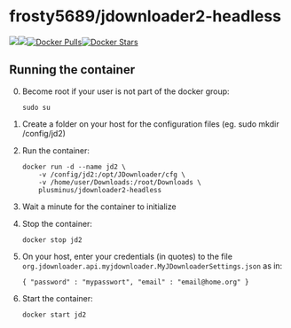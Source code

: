 [hub]: https://hub.docker.com/r/frosty5689/trackma/

# frosty5689/jdownloader2-headless
[![](https://images.microbadger.com/badges/version/frosty5689/jdownloader2-headless.svg)](https://microbadger.com/images/frosty5689/jdownloader2-headless "Get your own version badge on microbadger.com")[![](https://images.microbadger.com/badges/image/frosty5689/jdownloader2-headless.svg)](https://microbadger.com/images/frosty5689/jdownloader2-headless "Get your own image badge on microbadger.com")[![Docker Pulls](https://img.shields.io/docker/pulls/frosty5689/jdownloader2-headless.svg)][hub][![Docker Stars](https://img.shields.io/docker/stars/frosty5689/jdownloader2-headless.svg)][hub]

## Running the container
0.  Become root if your user is not part of the docker group:

    ```
    sudo su
    ```
1.  Create a folder on your host for the configuration files (eg. sudo mkdir /config/jd2)
2.  Run the container:

    ```
    docker run -d --name jd2 \
        -v /config/jd2:/opt/JDownloader/cfg \
        -v /home/user/Downloads:/root/Downloads \
        plusminus/jdownloader2-headless
    ```
3.  Wait a minute for the container to initialize
4.  Stop the container:

    ```
    docker stop jd2
    ```
5.  On your host, enter your credentials (in quotes) to the file `org.jdownloader.api.myjdownloader.MyJDownloaderSettings.json` as in:

    ```
    { "password" : "mypasswort", "email" : "email@home.org" }
    ```
6.  Start the container:

    ```
    docker start jd2
    ```

